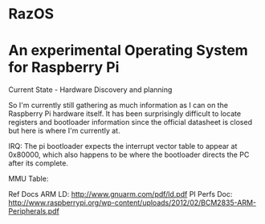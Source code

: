 RazOS
=====

An experimental Operating System for Raspberry Pi
=====================================================

Current State - Hardware Discovery and planning

So I'm currently still gathering as much information as I can on the Raspberry Pi hardware itself. It has been surprisingly difficult to locate registers and bootloader information since the official datasheet is closed but here is where I'm currently at.

IRQ:
The pi bootloader expects the interrupt vector table to appear at 0x80000, which also happens to be where the bootloader directs the PC after its complete.

MMU Table:





Ref Docs
ARM LD: http://www.gnuarm.com/pdf/ld.pdf
PI Perfs Doc: http://www.raspberrypi.org/wp-content/uploads/2012/02/BCM2835-ARM-Peripherals.pdf

